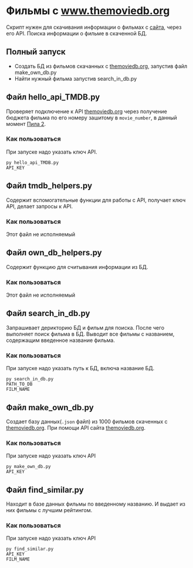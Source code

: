 # Фильмы с www.themoviedb.org

Скрипт нужен для скачивания информации о фильмах с [сайта](https://www.themoviedb.org/), через его API. Поиска информации о фильме в скаченной БД.

## Полный запуск
- Создать БД из фильмов скачанных с [themoviedb.org](https://www.themoviedb.org/), запустив файл make_own_db.py 
- Найти нужный фильма запустив search_in_db.py 


## Файл hello_api_TMDB.py

Проверяет подключение к API [themoviedb.org](https://www.themoviedb.org/) через получение бюджета фильма по его номеру зашитому в `movie_number`, в данный момент [Пила 2](https://www.themoviedb.org/movie/215-saw-ii).

### Как пользоваться
При запуске надо указать ключ API.
```
py hello_api_TMDB.py
API_KEY
```

## Файл tmdb_helpers.py

Содержит вспомогательные функции для работы с API, получает ключ API, делает запросы к API.

### Как пользоваться
Этот файл не исполняемый

## Файл own_db_helpers.py

Содержит функцию для считывания информации из БД. 

### Как пользоваться
Этот файл не исполняемый

## Файл search_in_db.py 

Запрашивает дерикторию БД и фильм для поиска. После чего выполняет поиск фильма в БД. Выводит все фильмы с названием, содержащим введенное название фильма.

### Как пользоваться
При запуске надо указать путь к БД, включа название БД.
```
py search_in_db.py 
PATH_TO_DB
FILM_NAME
```

## Файл make_own_db.py 

Создает базу данных(`.json` файл) из 1000 фильмов скаченных с [themoviedb.org](https://www.themoviedb.org/). При помощи API сайта [themoviedb.org](https://www.themoviedb.org/).

### Как пользоваться
При запуске надо указать ключ API
```
py make_own_db.py 
API_KEY
```

## Файл find_similar.py

Находит в базе данных фильмы по введенному названию. И выдает из них фильмы с лучшим рейтингом. 

### Как пользоваться
При запуске надо указать ключ API
```
py find_similar.py
API_KEY
FILM_NAME
```
